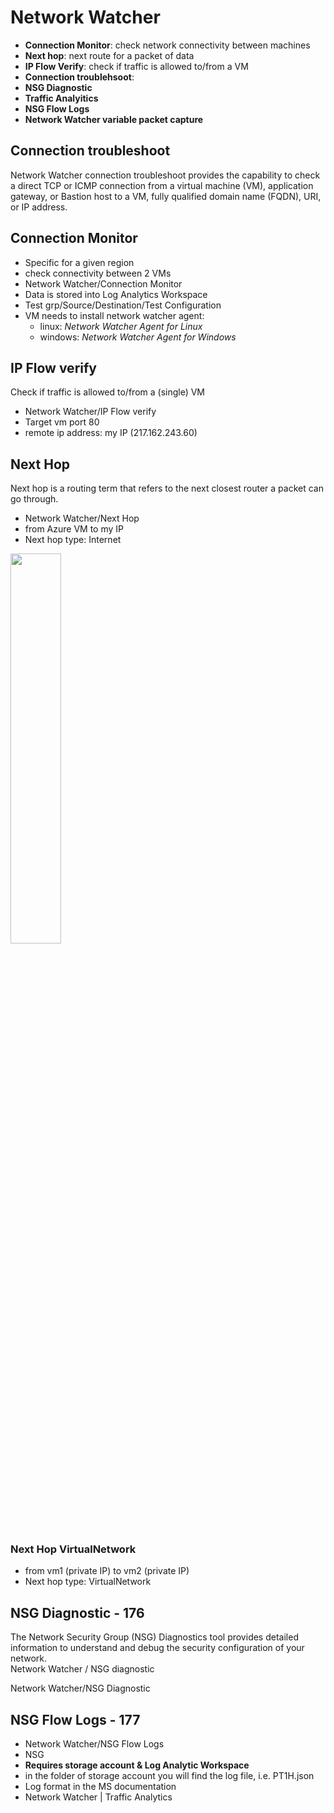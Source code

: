 # Network Watcher
- **Connection Monitor**: check network connectivity between machines
- **Next hop**: next route for a packet of data
- **IP Flow Verify**: check if traffic is allowed to/from a VM
- **Connection troublehsoot**: 
- **NSG Diagnostic**
- **Traffic Analyitics**
- **NSG Flow Logs**
- **Network Watcher variable packet capture**

## Connection troubleshoot
Network Watcher connection troubleshoot provides the capability to check a direct TCP or ICMP connection from a virtual machine (VM), application gateway, or Bastion host to a VM, fully qualified domain name (FQDN), URI, or IP address.


## Connection Monitor
- Specific for a given region
- check connectivity between 2 VMs
- Network Watcher/Connection Monitor
- Data is stored into Log Analytics Workspace
- Test grp/Source/Destination/Test Configuration
- VM needs to install network watcher agent:
    - linux: _Network Watcher Agent for Linux_ 
    - windows: _Network Watcher Agent for Windows_ 


## IP Flow verify
Check if traffic is allowed to/from a (single) VM
- Network Watcher/IP Flow verify
- Target vm port 80
- remote ip address: my IP (217.162.243.60)

## Next Hop
Next hop is a routing term that refers to the next closest router a packet can go through.
- Network Watcher/Next Hop
- from Azure VM to my IP
- Next hop type: Internet

<image src="images/next-hop.png" width="40%" />   

### Next Hop VirtualNetwork
- from vm1 (private IP) to vm2 (private IP)
- Next hop type: VirtualNetwork

## NSG Diagnostic - 176
The Network Security Group (NSG) Diagnostics tool provides detailed information to understand and debug the security configuration of your network.  
Network Watcher / NSG diagnostic

Network Watcher/NSG Diagnostic
## NSG Flow Logs - 177
- Network Watcher/NSG Flow Logs
- NSG
- **Requires storage account & Log Analytic Workspace**
- in the folder of storage account you will find the log file, i.e. PT1H.json
- Log format in the MS documentation
- Network Watcher | Traffic Analytics







